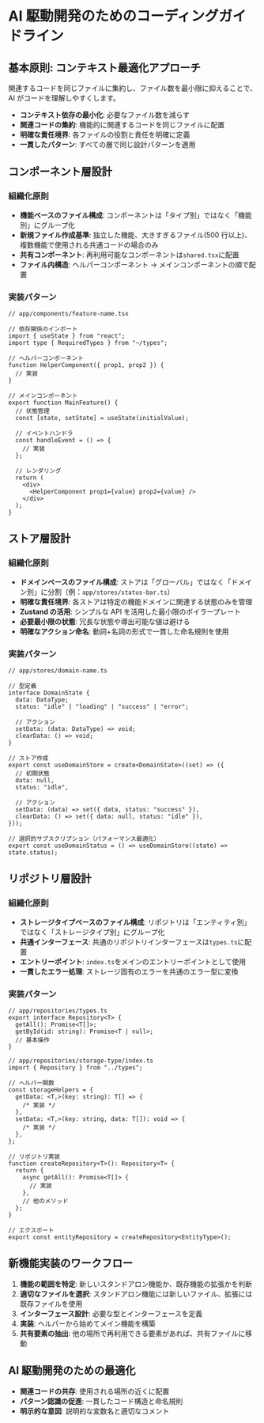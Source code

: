 # AI 駆動開発のためのコーディングガイドライン

## 基本原則: コンテキスト最適化アプローチ

関連するコードを同じファイルに集約し、ファイル数を最小限に抑えることで、AI がコードを理解しやすくします。

- **コンテキスト依存の最小化**: 必要なファイル数を減らす
- **関連コードの集約**: 機能的に関連するコードを同じファイルに配置
- **明確な責任境界**: 各ファイルの役割と責任を明確に定義
- **一貫したパターン**: すべての層で同じ設計パターンを適用

## コンポーネント層設計

### 組織化原則

- **機能ベースのファイル構成**: コンポーネントは「タイプ別」ではなく「機能別」にグループ化
- **新規ファイル作成基準**: 独立した機能、大きすぎるファイル(500 行以上)、複数機能で使用される共通コードの場合のみ
- **共有コンポーネント**: 再利用可能なコンポーネントは`shared.tsx`に配置
- **ファイル内構造**: ヘルパーコンポーネント → メインコンポーネントの順で配置

### 実装パターン

```tsx
// app/components/feature-name.tsx

// 依存関係のインポート
import { useState } from "react";
import type { RequiredTypes } from "~/types";

// ヘルパーコンポーネント
function HelperComponent({ prop1, prop2 }) {
  // 実装
}

// メインコンポーネント
export function MainFeature() {
  // 状態管理
  const [state, setState] = useState(initialValue);

  // イベントハンドラ
  const handleEvent = () => {
    // 実装
  };

  // レンダリング
  return (
    <div>
      <HelperComponent prop1={value} prop2={value} />
    </div>
  );
}
```

## ストア層設計

### 組織化原則

- **ドメインベースのファイル構成**: ストアは「グローバル」ではなく「ドメイン別」に分割（例：`app/stores/status-bar.ts`）
- **明確な責任境界**: 各ストアは特定の機能ドメインに関連する状態のみを管理
- **Zustand の活用**: シンプルな API を活用した最小限のボイラープレート
- **必要最小限の状態**: 冗長な状態や導出可能な値は避ける
- **明確なアクション命名**: 動詞+名詞の形式で一貫した命名規則を使用

### 実装パターン

```tsx
// app/stores/domain-name.ts

// 型定義
interface DomainState {
  data: DataType;
  status: "idle" | "loading" | "success" | "error";

  // アクション
  setData: (data: DataType) => void;
  clearData: () => void;
}

// ストア作成
export const useDomainStore = create<DomainState>((set) => ({
  // 初期状態
  data: null,
  status: "idle",

  // アクション
  setData: (data) => set({ data, status: "success" }),
  clearData: () => set({ data: null, status: "idle" }),
}));

// 選択的サブスクリプション（パフォーマンス最適化）
export const useDomainStatus = () => useDomainStore((state) => state.status);
```

## リポジトリ層設計

### 組織化原則

- **ストレージタイプベースのファイル構成**: リポジトリは「エンティティ別」ではなく「ストレージタイプ別」にグループ化
- **共通インターフェース**: 共通のリポジトリインターフェースは`types.ts`に配置
- **エントリーポイント**: `index.ts`をメインのエントリーポイントとして使用
- **一貫したエラー処理**: ストレージ固有のエラーを共通のエラー型に変換

### 実装パターン

```tsx
// app/repositories/types.ts
export interface Repository<T> {
  getAll(): Promise<T[]>;
  getById(id: string): Promise<T | null>;
  // 基本操作
}

// app/repositories/storage-type/index.ts
import { Repository } from "../types";

// ヘルパー関数
const storageHelpers = {
  getData: <T,>(key: string): T[] => {
    /* 実装 */
  },
  setData: <T,>(key: string, data: T[]): void => {
    /* 実装 */
  },
};

// リポジトリ実装
function createRepository<T>(): Repository<T> {
  return {
    async getAll(): Promise<T[]> {
      // 実装
    },
    // 他のメソッド
  };
}

// エクスポート
export const entityRepository = createRepository<EntityType>();
```

## 新機能実装のワークフロー

1. **機能の範囲を特定**: 新しいスタンドアロン機能か、既存機能の拡張かを判断
2. **適切なファイルを選択**: スタンドアロン機能には新しいファイル、拡張には既存ファイルを使用
3. **インターフェース設計**: 必要な型とインターフェースを定義
4. **実装**: ヘルパーから始めてメイン機能を構築
5. **共有要素の抽出**: 他の場所で再利用できる要素があれば、共有ファイルに移動

## AI 駆動開発のための最適化

- **関連コードの共存**: 使用される場所の近くに配置
- **パターン認識の促進**: 一貫したコード構造と命名規則
- **明示的な意図**: 説明的な変数名と適切なコメント

